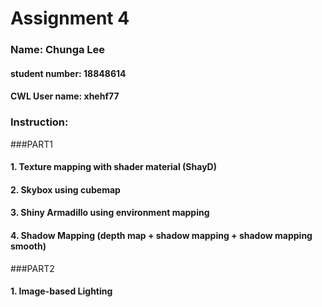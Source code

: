 # Assignment 4

### Name: Chunga Lee
#### student number: 18848614
#### CWL User name: xhehf77

### Instruction:

###PART1
#### 1. Texture mapping with shader material (ShayD)

#### 2. Skybox using cubemap

#### 3. Shiny Armadillo using environment mapping

#### 4. Shadow Mapping (depth map + shadow mapping + shadow mapping smooth)

###PART2
#### 1. Image-based Lighting